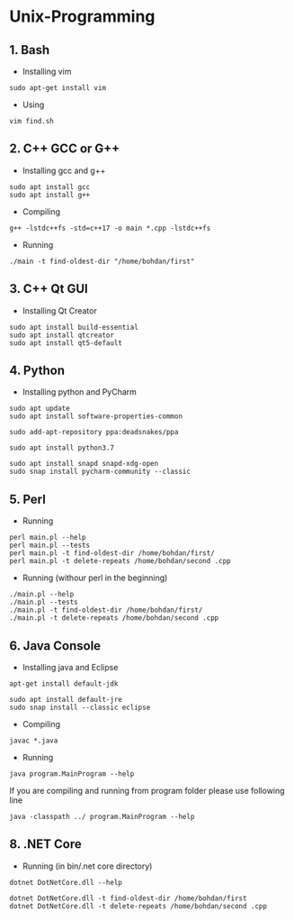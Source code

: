 # Unix-Programming

## 1. Bash
- Installing vim
```console
sudo apt-get install vim
```

- Using
```console
vim find.sh
```

## 2. C++ GCC or G++
- Installing gcc and g++
```console
sudo apt install gcc
sudo apt install g++
```

- Compiling
```console
g++ -lstdc++fs -std=c++17 -o main *.cpp -lstdc++fs
```
- Running
```console
./main -t find-oldest-dir "/home/bohdan/first"
```

## 3. C++ Qt GUI
- Installing Qt Creator
```console
sudo apt install build-essential
sudo apt install qtcreator
sudo apt install qt5-default
```

## 4. Python
- Installing python and PyCharm
```console
sudo apt update
sudo apt install software-properties-common

sudo add-apt-repository ppa:deadsnakes/ppa

sudo apt install python3.7
```
```console
sudo apt install snapd snapd-xdg-open
sudo snap install pycharm-community --classic
```

## 5. Perl
- Running
```console
perl main.pl --help
perl main.pl --tests
perl main.pl -t find-oldest-dir /home/bohdan/first/
perl main.pl -t delete-repeats /home/bohdan/second .cpp
```

- Running (withour perl in the beginning)
```console
./main.pl --help
./main.pl --tests
./main.pl -t find-oldest-dir /home/bohdan/first/
./main.pl -t delete-repeats /home/bohdan/second .cpp
```

## 6. Java Console
- Installing java and Eclipse
```console
apt-get install default-jdk

sudo apt install default-jre
sudo snap install --classic eclipse
```

- Compiling
```console
javac *.java
```
  
- Running
```console
java program.MainProgram --help
```
If you are compiling and running from program folder please use following line
```console
java -classpath ../ program.MainProgram --help
```

## 8. .NET Core
- Running (in bin/.net core directory)
```console
dotnet DotNetCore.dll --help
```

```console
dotnet DotNetCore.dll -t find-oldest-dir /home/bohdan/first
dotnet DotNetCore.dll -t delete-repeats /home/bohdan/second .cpp
```
